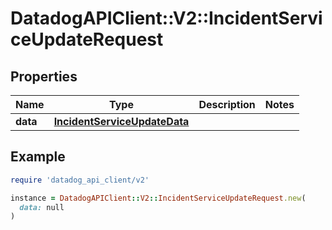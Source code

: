 # DatadogAPIClient::V2::IncidentServiceUpdateRequest

## Properties

| Name | Type | Description | Notes |
| ---- | ---- | ----------- | ----- |
| **data** | [**IncidentServiceUpdateData**](IncidentServiceUpdateData.md) |  |  |

## Example

```ruby
require 'datadog_api_client/v2'

instance = DatadogAPIClient::V2::IncidentServiceUpdateRequest.new(
  data: null
)
```

